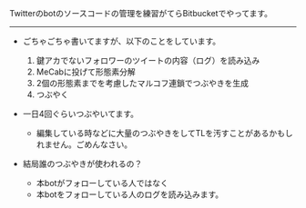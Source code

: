 Twitterのbotのソースコードの管理を練習がてらBitbucketでやってます。

---

* ごちゃごちゃ書いてますが、以下のことをしています。

  1. 鍵アカでないフォロワーのツイートの内容（ログ）を読み込み
  1. MeCabに投げて形態素分解
  1. 2個の形態素までを考慮したマルコフ連鎖でつぶやきを生成
  1. つぶやく    


* 一日4回ぐらいつぶやいてます。
  
  * 編集している時などに大量のつぶやきをしてTLを汚すことがあるかもしれません。ごめんなさい。   


* 結局誰のつぶやきが使われるの？
  
  * 本botがフォローしている人ではなく
  * 本botをフォローしている人のログを読み込みます。    

